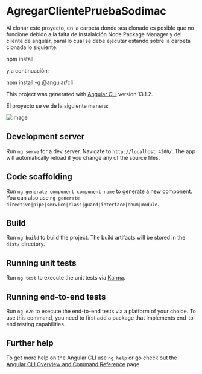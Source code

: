 # AgregarClientePruebaSodimac

Al clonar este proyecto, en la carpeta donde sea clonado es posible que no funcione debido a la falta de instalalción Node Package Manager y del cliente de angular, paral lo cual se debe ejecutar estando sobre la carpeta clonada lo siguiente:

npm install

y a continuación:

npm install -g @angular/cli

This project was generated with [Angular CLI](https://github.com/angular/angular-cli) version 13.1.2.

El proyecto se ve de la siguiente manera:

![image](https://user-images.githubusercontent.com/43590815/148307633-3882482c-bf30-46af-a203-264bf377450d.png)


## Development server

Run `ng serve` for a dev server. Navigate to `http://localhost:4200/`. The app will automatically reload if you change any of the source files.

## Code scaffolding

Run `ng generate component component-name` to generate a new component. You can also use `ng generate directive|pipe|service|class|guard|interface|enum|module`.

## Build

Run `ng build` to build the project. The build artifacts will be stored in the `dist/` directory.

## Running unit tests

Run `ng test` to execute the unit tests via [Karma](https://karma-runner.github.io).

## Running end-to-end tests

Run `ng e2e` to execute the end-to-end tests via a platform of your choice. To use this command, you need to first add a package that implements end-to-end testing capabilities.

## Further help

To get more help on the Angular CLI use `ng help` or go check out the [Angular CLI Overview and Command Reference](https://angular.io/cli) page.

